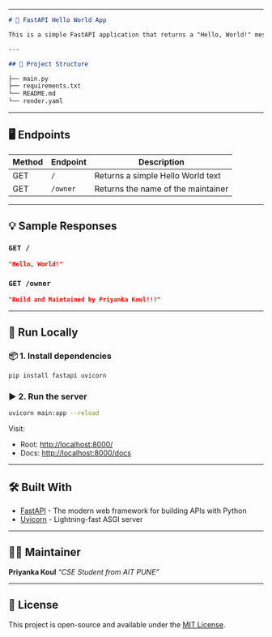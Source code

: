 
---

```markdown
# 🚀 FastAPI Hello World App

This is a simple FastAPI application that returns a "Hello, World!" message along with an additional route displaying the owner's name.

---

## 📂 Project Structure

├── main.py
├── requirements.txt
└── README.md
└── render.yaml

````

---

## 🖥️ Endpoints

| Method | Endpoint     | Description                        |
|--------|--------------|------------------------------------|
| GET    | `/`          | Returns a simple Hello World text  |
| GET    | `/owner`     | Returns the name of the maintainer |

---

## 💡 Sample Responses

### `GET /`
```json
"Hello, World!"
````

### `GET /owner`

```json
"Build and Maintained by Priyanka Koul!!!"
```

---

## 🚀 Run Locally

### 📦 1. Install dependencies

```bash
pip install fastapi uvicorn
```

### ▶️ 2. Run the server

```bash
uvicorn main:app --reload
```

Visit:

* Root: [http://localhost:8000/](http://localhost:8000/)
* Docs: [http://localhost:8000/docs](http://localhost:8000/docs)

---

## 🛠️ Built With

* [FastAPI](https://fastapi.tiangolo.com/) - The modern web framework for building APIs with Python
* [Uvicorn](https://www.uvicorn.org/) - Lightning-fast ASGI server

---

## 👩‍💻 Maintainer

**Priyanka Koul**
*“CSE Student from AIT PUNE”*

---

## 📄 License

This project is open-source and available under the [MIT License](LICENSE).


